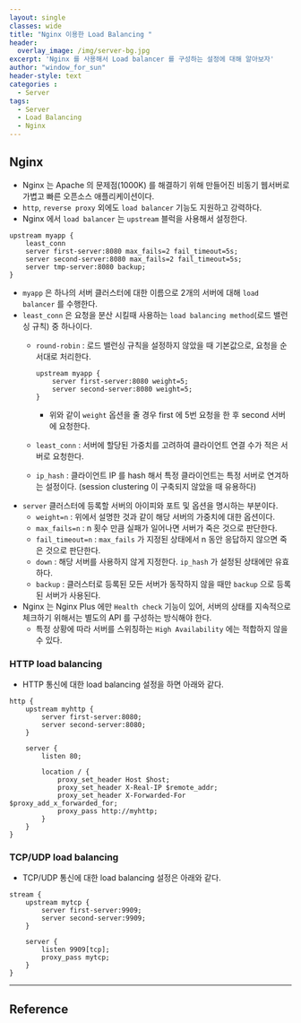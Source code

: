 ```yaml
--- 
layout: single
classes: wide
title: "Nginx 이용한 Load Balancing "
header:
  overlay_image: /img/server-bg.jpg
excerpt: 'Nginx 를 사용해서 Load balancer 를 구성하는 설정에 대해 알아보자'
author: "window_for_sun"
header-style: text
categories :
  - Server
tags:
  - Server
  - Load Balancing
  - Nginx
---  
```


## Nginx
- Nginx 는 Apache 의 문제점(1000K) 를 해결하기 위해 만들어진 비동기 웹서버로 가볍고 빠른 오픈소스 애플리케이션이다.
- `http`, `reverse proxy` 외에도 `load balancer` 기능도 지원하고 강력하다.
- Nginx 에서 `load balancer` 는 `upstream` 블럭을 사용해서 설정한다.

```
upstream myapp {
	least_conn
	server first-server:8080 max_fails=2 fail_timeout=5s;
	server second-server:8080 max_fails=2 fail_timeout=5s;
	server tmp-server:8080 backup;
}
```  

- `myapp` 은 하나의 서버 클러스터에 대한 이름으로 2개의 서버에 대해 `load balancer` 를 수행한다.
- `least_conn` 은 요청을 분산 시킬때 사용하는 `load balancing method`(로드 밸런싱 규칙) 중 하나이다.
	- `round-robin` : 로드 밸런싱 규칙을 설정하지 않았을 때 기본값으로, 요청을 순서대로 처리한다.
		
		```
		upstream myapp {
			server first-server:8080 weight=5;
			server second-server:8080 weight=5;
		}
		```  
		
		- 위와 같이 `weight` 옵션을 줄 경우 first 에 5번 요청을 한 후 second 서버에 요청한다.
	- `least_conn` : 서버에 할당된 가중치를 고려하여 클라이언트 연결 수가 적은 서버로 요청한다.
	- `ip_hash` : 클라이언트 IP 를 hash 해서 특정 클라이언트는 특정 서버로 연겨하는 설정이다. (session clustering 이 구축되지 않았을 때 유용하다)
- `server` 클러스터에 등록할 서버의 아이피와 포트 및 옵션을 명시하는 부분이다.
	- `weight=n` : 위에서 설명한 것과 같이 해당 서버의 가중치에 대한 옵션이다.
	- `max_fails=n` : n 횟수 만큼 실패가 일어나면 서버가 죽은 것으로 판단한다.
	- `fail_timeout=n` : `max_fails` 가 지정된 상태에서 n 동안 응답하지 않으면 죽은 것으로 판단한다.
	- `down` : 해당 서버를 사용하지 않게 지정한다. `ip_hash` 가 설정된 상태에만 유효하다.
	- `backup` : 클러스터로 등록된 모든 서버가 동작하지 않을 때만 `backup` 으로 등록된 서버가 사용된다.
- Nginx 는 Nginx Plus 에만 `Health check` 기능이 있어, 서버의 상태를 지속적으로 체크하기 위해서는 별도의 API 를 구성하는 방식해야 한다.
	- 특정 상황에 따라 서버를 스위칭하는 `High Availability` 에는 적합하지 않을 수 있다.

### HTTP load balancing
- HTTP 통신에 대한 load balancing 설정을 하면 아래와 같다.

```
http {
	upstream myhttp {
		server first-server:8080;
		server second-server:8080;
	}
	
	server {
		listen 80;
		
		location / {
			proxy_set_header Host $host;
	        proxy_set_header X-Real-IP $remote_addr;
	        proxy_set_header X-Forwarded-For $proxy_add_x_forwarded_for;
			proxy_pass http://myhttp;
		}
	}
}
```  

### TCP/UDP load balancing
- TCP/UDP 통신에 대한 load balancing 설정은 아래와 같다.

```
stream {
	upstream mytcp {
		server first-server:9909;
		server second-server:9909;
	}

	server {
		listen 9909[tcp];
		proxy_pass mytcp;
	}
}
```  

---
## Reference

	